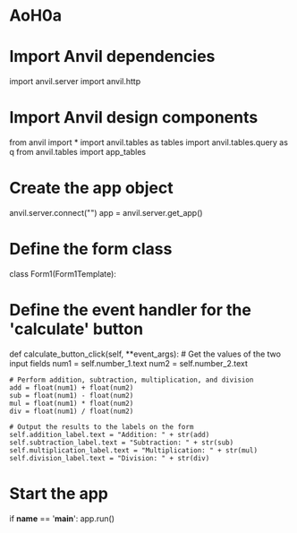 # AoH0a

# Import Anvil dependencies
import anvil.server
import anvil.http

# Import Anvil design components
from anvil import *
import anvil.tables as tables
import anvil.tables.query as q
from anvil.tables import app_tables

# Create the app object
anvil.server.connect("<YOUR ANVIL APP KEY>")
app = anvil.server.get_app()

# Define the form class
class Form1(Form1Template):
  
  # Define the event handler for the 'calculate' button
  def calculate_button_click(self, **event_args):
    # Get the values of the two input fields
    num1 = self.number_1.text
    num2 = self.number_2.text
    
    # Perform addition, subtraction, multiplication, and division
    add = float(num1) + float(num2)
    sub = float(num1) - float(num2)
    mul = float(num1) * float(num2)
    div = float(num1) / float(num2)
    
    # Output the results to the labels on the form
    self.addition_label.text = "Addition: " + str(add)
    self.subtraction_label.text = "Subtraction: " + str(sub)
    self.multiplication_label.text = "Multiplication: " + str(mul)
    self.division_label.text = "Division: " + str(div)

# Start the app
if __name__ == '__main__':
  app.run()

